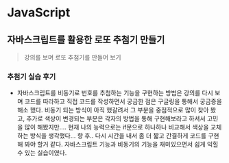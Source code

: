 # JavaScript

## 자바스크립트를 활용한 로또 추첨기 만들기

> 강의를 보며 로또 추첨기를 만들어 보기

### 추첨기 실습 후기

- 자바스크립트를 비동기로 번호를 추첨하는 기능을 구현하는 방법은
  강의를 다시 보며 코드를 따라하고 직접 코드를 작성하면서 궁금한 점은
  구글링을 통해서 궁금증을 해소 했다. 비동기 되는 방식이 아직 했갈려서
  그 부분을 중점적으로 많이 찾아 봤고, 추가로 색상이 변경되는 부분은
  각자의 방법을 통해 구현해보라고 하셔서 고민을 많이 해봤지만....
  현재 나의 능력으로는 if문으로 하나하나 비교해서 색상을 교체 하는 방식을
  생각했다... 향 후.. 다시 시간을 내서 좀 더 짧고 간결하게 코드를
  구현해 봐야 할거 같다.
  자바스크립트 기능과 비동기의 기능을 재미있으면서 쉽게 익힐 수 있는
  실습이였다.
